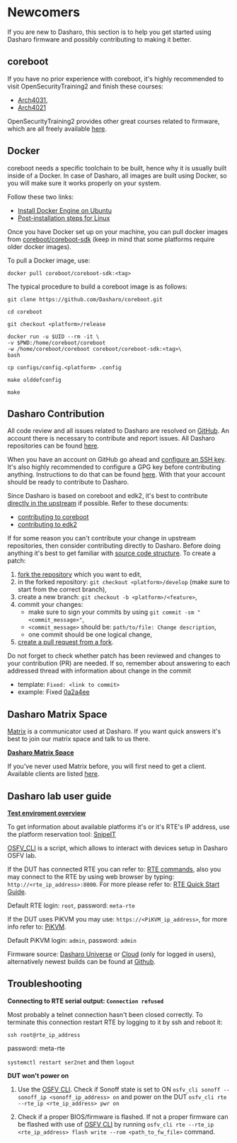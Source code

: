 # Newcomers

If you are new to Dasharo, this section is to help you get started using Dasharo
firmware and possibly contributing to making it better.

## coreboot

If you have no prior experience with coreboot, it's highly recommended to visit
OpenSecurityTraining2 and finish these courses:

* [Arch4031](https://p.ost2.fyi/courses/course-v1:OpenSecurityTraining2+Arch4031_x86-64_RV_coreboot+2021_v1/about),
* [Arch4021](https://p.ost2.fyi/courses/course-v1:OpenSecurityTraining2+4021_Intro_UEFI+2022_v1/about)

OpenSecurityTraining2 provides other great courses related to firmware, which
are all freely available [here](https://p.ost2.fyi/courses).

## Docker

coreboot needs a specific toolchain to be built, hence why it is usually built
inside of a Docker. In case of Dasharo, all images are built using Docker, so
you will make sure it works properly on your system.

Follow these two links:

* [Install Docker Engine on Ubuntu](https://docs.docker.com/engine/install/ubuntu/)
* [Post-installation steps for Linux](https://docs.docker.com/engine/install/linux-postinstall/)

Once you have Docker set up on your machine, you can pull docker images from
[coreboot/coreboot-sdk](https://hub.docker.com/r/coreboot/coreboot-sdk/tags)
(keep in mind that some platforms require older docker images).

To pull a Docker image, use:

```shell
docker pull coreboot/coreboot-sdk:<tag>
```

The typical procedure to build a coreboot image is as follows:

```shell
git clone https://github.com/Dasharo/coreboot.git
```

```shell
cd coreboot
```

```shell
git checkout <platform>/release
```

```shell
docker run -u $UID --rm -it \
-v $PWD:/home/coreboot/coreboot
-w /home/coreboot/coreboot coreboot/coreboot-sdk:<tag>\
bash
```

```shell
cp configs/config.<platform> .config
```

```shell
make olddefconfig
```

```shell
make
```

## Dasharo Contribution

All code review and all issues related to Dasharo are resolved on
[GitHub](https://github.com/). An account there is necessary to contribute and
report issues. All Dasharo repositories can be found
[here](https://github.com/Dasharo).

When you have an account on GitHub go ahead and
[configure an SSH key](https://docs.github.com/en/authentication/connecting-to-github-with-ssh).
It's also highly recommended to configure a GPG key before contributing
anything. Instructions to do that can be found
[here](https://docs.github.com/en/authentication/managing-commit-signature-verification/adding-a-gpg-key-to-your-github-account).
With that your account should be ready to contribute to Dasharo.

Since Dasharo is based on coreboot and edk2, it's best to contribute [directly
in the upstream](https://www.chromium.org/chromium-os/chromiumos-design-docs/upstream-first/)
if possible. Refer to these documents:

* [contributing to coreboot](https://doc.coreboot.org/contributing/index.html)
* [contributing to edk2](https://github.com/tianocore/tianocore.github.io/wiki/EDK-II-Development-Process)

If for some reason you can't contribute your change in upstream repositories,
then consider contributing directly to Dasharo. Before doing anything it's
best to get familiar with [source code structure](https://docs.dasharo.com/dev-proc/source-code-structure/).
To create a patch:

1. [fork the repository](https://docs.github.com/en/pull-requests/collaborating-with-pull-requests/working-with-forks/about-forks)
   which you want to edit,
1. in the forked repository: `git checkout <platform>/develop` (make sure to
   start from the correct branch),
1. create a new branch: `git checkout -b <platform>/<feature>`,
1. commit your changes:
    - make sure to sign your commits by using
      `git commit -sm "<commit_message>"`,
    - `<commit_message>` should be: `path/to/file: Change description`,
    - one commit should be one logical change,
1. [create a pull request from a fork](https://docs.github.com/en/pull-requests/collaborating-with-pull-requests/proposing-changes-to-your-work-with-pull-requests/creating-a-pull-request-from-a-fork).

Do not forget to check whether patch has been reviewed and changes to your
contribution (PR) are needed. If so, remember about answering to each addressed
thread with information about change in the commit

* template: `Fixed: <link to commit>`
* example: Fixed [0a2a4ee](https://github.com/Dasharo/docs/pull/450/commits/0a2a4eecf9dc5bce1b3cc2edfa25046245e41ee2)

## Dasharo Matrix Space

[Matrix](https://matrix.org/) is a communicator used at Dasharo. If you want
quick answers it's best to join our matrix space and talk to us there.

[**Dasharo Matrix Space**](https://matrix.to/#/#dasharo:matrix.org)

If you've never used Matrix before, you will first need to get a client.
Available clients are listed [here](https://matrix.org/clients/).

## Dasharo lab user guide

[**Test enviroment overview**](https://github.com/Dasharo/open-source-firmware-validation?tab=readme-ov-file#test-environment-overview)

To get information about available platforms it's or it's RTE's IP address, use
the platform reservation tool: [SnipeIT](https://192.168.4.202/)

[OSFV_CLI](https://github.com/Dasharo/osfv-scripts/tree/main/osfv_cli) is a script,
which allows to interact with devices setup in Dasharo OSFV lab.

If the DUT has connected RTE you can refer to: [RTE
commands](https://github.com/Dasharo/osfv-scripts/blob/main/osfv_cli/README.md#rte-command),
also you may connect to the RTE by using web browser by typing:
`http://<rte_ip_address>:8000`. For more please refer to: [RTE Quick Start
Guide](https://docs.dasharo.com/transparent-validation/rte/v1.1.0/quick-start-guide/).

Default RTE login: `root`, password: `meta-rte`

If the DUT uses PiKVM you may use: `https://<PiKVM_ip_address>`, for more info
refer to:
[PiKVM](https://docs.dasharo.com/transparent-validation/pikvm/assembly-and-validation/).

Default PiKVM login: `admin`, password: `admin`

Firmware source: [Dasharo
Universe](https://docs.dasharo.com/variants/protectli_vp2410/releases/) or
[Cloud](https://cloud.3mdeb.com/index.php/apps/files/?dir=/projects/dasharo/releases&fileid=297139)
(only for logged in users), alternatively newest builds can be found at [Github](https://github.com/Dasharo/coreboot/).

## Troubleshooting

**Connecting to RTE serial output: `Connection refused`**

Most probably a telnet connection hasn't been closed correctly. To terminate
this connection restart RTE by logging to it by ssh and reboot it:

`ssh root@rte_ip_address`

password: meta-rte

`systemctl restart ser2net` and then `logout`

**DUT won't power on**

1. Use the [OSFV CLI](https://github.com/Dasharo/osfv-scripts/tree/main/osfv_cli).
Check if Sonoff state is set to ON `osfv_cli sonoff --sonoff_ip
<sonoff_ip_address> on` and power on the DUT `osfv_cli rte --rte_ip
<rte_ip_address> pwr on`

2. Check if a proper BIOS/firmware is flashed. If not a proper firmware can be
   flashed with use of [OSFV
   CLI](https://github.com/Dasharo/osfv-scripts/tree/main/osfv_cli) by running
   `osfv_cli rte --rte_ip <rte_ip_address> flash write --rom <path_to_fw_file>`
   command.
